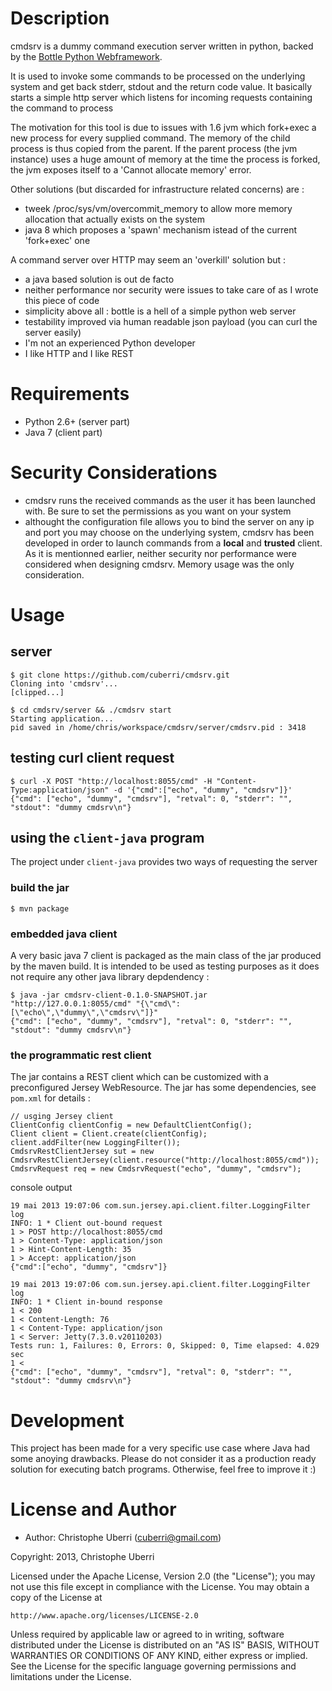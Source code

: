 Description
===========

cmdsrv is a dummy command execution server written in python, backed by the 
[Bottle Python Webframework](http://bottlepy.org/docs/dev/).

It is used to invoke some commands to be processed on the underlying system and 
get back stderr, stdout and the return code value. 
It basically starts a simple http server which listens for incoming requests 
containing the command to process

The motivation for this tool is due to issues with 1.6 jvm which fork+exec
a new process for every supplied command. The memory of the child process is 
thus copied from the parent. If the parent process (the jvm instance) uses a 
huge amount of memory at the time the process is forked, the jvm exposes
itself to a 'Cannot allocate memory' error.

Other solutions (but discarded for infrastructure related concerns) are :
* tweek /proc/sys/vm/overcommit_memory to allow more memory allocation that 
actually exists on the system
* java 8 which proposes a 'spawn' mechanism istead of the current 'fork+exec' 
one

A command server over HTTP may seem an 'overkill' solution but :
* a java based solution is out de facto
* neither performance nor security were issues to take care of as I wrote this 
piece of code
* simplicity above all : bottle is a hell of a simple python web server
* testability improved via human readable json payload (you can curl the server
easily)
* I'm not an experienced Python developer
* I like HTTP and I like REST

Requirements
============

* Python 2.6+ (server part)
* Java 7 (client part)

Security Considerations
=======================

* cmdsrv runs the received commands as the user it has been launched with. 
Be sure to set the permissions as you want on your system
* althought the configuration file allows you to bind the server on any ip and 
port you may choose on the underlying system, cmdsrv has been developed in 
order to launch commands from a **local** and **trusted** client. As it is 
mentionned earlier, neither security nor performance were considered when 
designing cmdsrv. Memory usage was the only consideration.

Usage
=====

## server

    $ git clone https://github.com/cuberri/cmdsrv.git
    Cloning into 'cmdsrv'...
    [clipped...]

    $ cd cmdsrv/server && ./cmdsrv start
    Starting application...
    pid saved in /home/chris/workspace/cmdsrv/server/cmdsrv.pid : 3418

## testing curl client request

    $ curl -X POST "http://localhost:8055/cmd" -H "Content-Type:application/json" -d '{"cmd":["echo", "dummy", "cmdsrv"]}'
    {"cmd": ["echo", "dummy", "cmdsrv"], "retval": 0, "stderr": "", "stdout": "dummy cmdsrv\n"}

## using the `client-java` program

The project under `client-java` provides two ways of requesting the server

### build the jar

    $ mvn package

### embedded java client

A very basic java 7 client is packaged as the main class of the jar produced by
the maven build. It is intended to be used as testing purposes as it does not 
require any other java library depdendency :

    $ java -jar cmdsrv-client-0.1.0-SNAPSHOT.jar "http://127.0.0.1:8055/cmd" "{\"cmd\":[\"echo\",\"dummy\",\"cmdsrv\"]}"
    {"cmd": ["echo", "dummy", "cmdsrv"], "retval": 0, "stderr": "", "stdout": "dummy cmdsrv\n"}

### the programmatic rest client

The jar contains a REST client which can be customized with a preconfigured 
Jersey WebResource. The jar has some dependencies, see `pom.xml` for details :

    // usging Jersey client
    ClientConfig clientConfig = new DefaultClientConfig();
    Client client = Client.create(clientConfig);
    client.addFilter(new LoggingFilter());
    CmdsrvRestClientJersey sut = new CmdsrvRestClientJersey(client.resource("http://localhost:8055/cmd"));
    CmdsrvRequest req = new CmdsrvRequest("echo", "dummy", "cmdsrv");

console output

    19 mai 2013 19:07:06 com.sun.jersey.api.client.filter.LoggingFilter log
    INFO: 1 * Client out-bound request
    1 > POST http://localhost:8055/cmd
    1 > Content-Type: application/json
    1 > Hint-Content-Length: 35
    1 > Accept: application/json
    {"cmd":["echo", "dummy", "cmdsrv"]}

    19 mai 2013 19:07:06 com.sun.jersey.api.client.filter.LoggingFilter log
    INFO: 1 * Client in-bound response
    1 < 200
    1 < Content-Length: 76
    1 < Content-Type: application/json
    1 < Server: Jetty(7.3.0.v20110203)
    Tests run: 1, Failures: 0, Errors: 0, Skipped: 0, Time elapsed: 4.029 sec
    1 <
    {"cmd": ["echo", "dummy", "cmdsrv"], "retval": 0, "stderr": "", "stdout": "dummy cmdsrv\n"}

Development
===========

This project has been made for a very specific use case where Java had
some anoying drawbacks. Please do not consider it as a production ready solution
for executing batch programs. Otherwise, feel free to improve it :)

License and Author
==================

* Author: Christophe Uberri (<cuberri@gmail.com>)

Copyright: 2013, Christophe Uberri

Licensed under the Apache License, Version 2.0 (the "License");
you may not use this file except in compliance with the License.
You may obtain a copy of the License at

    http://www.apache.org/licenses/LICENSE-2.0

Unless required by applicable law or agreed to in writing, software
distributed under the License is distributed on an "AS IS" BASIS,
WITHOUT WARRANTIES OR CONDITIONS OF ANY KIND, either express or implied.
See the License for the specific language governing permissions and
limitations under the License.
